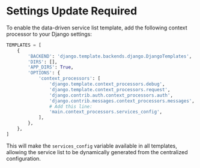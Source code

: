 # Settings Update Required

To enable the data-driven service list template, add the following context processor to your Django settings:

```python
TEMPLATES = [
    {
        'BACKEND': 'django.template.backends.django.DjangoTemplates',
        'DIRS': [],
        'APP_DIRS': True,
        'OPTIONS': {
            'context_processors': [
                'django.template.context_processors.debug',
                'django.template.context_processors.request',
                'django.contrib.auth.context_processors.auth',
                'django.contrib.messages.context_processors.messages',
                # Add this line:
                'main.context_processors.services_config',
            ],
        },
    },
]
```

This will make the `services_config` variable available in all templates, allowing the service list to be dynamically generated from the centralized configuration.